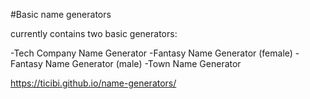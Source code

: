 #Basic name generators

currently contains two basic generators:

-Tech Company Name Generator
-Fantasy Name Generator (female)
-Fantasy Name Generator (male)
-Town Name Generator

https://ticibi.github.io/name-generators/

